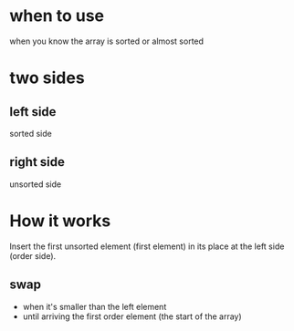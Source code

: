 # when to use
when you know the array is sorted or almost sorted

# two sides
## left side
sorted side
## right side
unsorted side

# How it works
Insert the first unsorted element (first element) in its place at the left side (order side).
## swap
- when it's smaller than the left element
- until arriving the first order element (the start of the array)